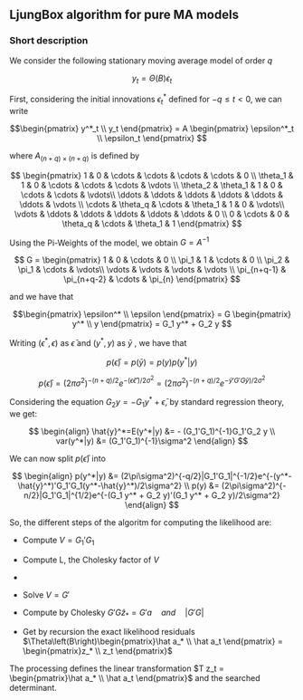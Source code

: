 ## LjungBox algorithm for pure MA models

### Short description

We consider the following stationary moving average model of order $q$ 

$$ 
y_t = \Theta \left(B \right) \epsilon_t 
$$

First, considering the initial innovations $\epsilon^*_t$ defined for $-q \leq t \lt 0$, we can write

$$\begin{pmatrix}
y^*_t \\
y_t
\end{pmatrix}
= A
\begin{pmatrix}
\epsilon^*_t \\
\epsilon_t
\end{pmatrix}
$$

where $A_{(n+q)\times (n+q)}$ is defined by 

$$  
\begin{pmatrix}
1 & 0 & \cdots & \cdots & \cdots & \cdots & 0 \\ 
\theta_1 & 1 & 0 & \cdots & \cdots & \cdots & \vdots \\ 
\theta_2 & \theta_1 & 1 & 0 & \cdots & \cdots & \vdots\\ 
\ddots & \ddots & \ddots & \ddots & \ddots & \ddots & \vdots \\ 
\cdots & \theta_q & \cdots & \theta_1 & 1 & 0 &  \vdots\\ 
\vdots & \ddots & \ddots & \ddots & \ddots & \ddots & 0 \\ 
0 & \cdots & 0 & \theta_q & \cdots & \theta_1 & 1 
\end{pmatrix} $$

Using the Pi-Weights of the model, we obtain $G=A^{-1}$

$$ G = \begin{pmatrix} 1 & 0 & \cdots & 0 \\ \pi_1 & 1 & \cdots & 0 \\ \pi_2 & \pi_1 & \cdots & \vdots\\ \vdots & \vdots & \vdots & \vdots \\ \pi_{n+q-1} & \pi_{n+q-2} & \cdots & \pi_{n} \end{pmatrix} $$

and we have that

$$\begin{pmatrix}
\epsilon^* \\
\epsilon
\end{pmatrix}
= G
\begin{pmatrix}
y^* \\
y
\end{pmatrix} 
= G_1 y^* + G_2 y
$$

Writing $(\epsilon^*, \epsilon)$ as $\bar{\epsilon}$ and $(y^*, y)$ as $\bar{y}$ , we have that 

$$p(\bar{\epsilon})=p(\bar{y})=p(y)p(y^*|y)$$

$$
p(\bar{\epsilon})=(2\pi\sigma^2)^{-(n+q)/2}e^{-(\bar{\epsilon}\bar{\epsilon}')/2\sigma^2}=(2\pi\sigma^2)^{-(n+q)/2}e^{-\bar{y}'G'G\bar{y})/2\sigma^2}
$$

Considering the equation $G_2 y = - G_1 y^* +\bar{\epsilon}$, by standard regression theory, we get:

$$
\begin{align}
\hat{y}^*=E(y^*|y) &= - (G_1'G_1)^{-1}G_1'G_2 y \\
var(y^*|y) &= (G_1'G_1)^{-1}\sigma^2
\end{align}
$$

We can now split $p(\bar{\epsilon})$ into

$$
\begin{align}
p(y^*|y) &= (2\pi\sigma^2)^{-q/2}|G_1'G_1|^{-1/2}e^{-(y^*-\hat{y}^*)'G_1'G_1(y^*-\hat{y}^*)/2\sigma^2} \\
p(y) &=  (2\pi\sigma^2)^{-n/2}|G_1'G_1|^{1/2}e^{-(G_1 y^* + G_2 y)'(G_1 y^* + G_2 y)/2\sigma^2}
\end{align}
$$

So, the different steps of the algoritm for computing the likelihood are:

* Compute $V=G_1'G_1$
* Compute L, the Cholesky factor of $V$
* 
* Solve $V=G'$

* Compute by Cholesky $G'G \hat z_* = G'a \quad and \quad \vert G'G \vert$ 

* Get by recursion the exact likelihood residuals
$\Theta\left(B\right)\begin{pmatrix}\hat a_* \\ \hat a_t \end{pmatrix}  = \begin{pmatrix}z_* \\ z_t \end{pmatrix}$

The processing defines the linear transformation 
$T z_t = \begin{pmatrix}\hat a_* \\ \hat a_t \end{pmatrix}$ and the searched determinant.

